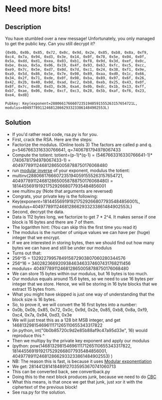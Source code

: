 Need more bits!
===============

Description
-----------

You have stumbled over a new message! Unfortunately, you only managed to get the public key. Can you still decrypt it?

`{0x0b, 0x0b, 0x85, 0x72, 0x0c, 0x9d, 0x2e, 0x85, 0xb8, 0x8a, 0xf9, 0xc4, 0x7a, 0x94, 0xd3, 0x3e, 0x14, 0x0f, 0x78, 0x5e, 0x04, 0x0f, 0x5a, 0xdd, 0xd1, 0xea, 0x03, 0xb1, 0xf8, 0x9d, 0x3d, 0xef, 0x0c, 0xbe, 0xaa, 0x5a, 0x06, 0x19, 0x4f, 0x93, 0x63, 0xfc, 0xc5, 0xcc, 0xe9, 0x7c, 0x5e, 0xd7, 0x0d, 0x7d, 0xc1, 0x24, 0x38, 0xf1, 0x9e, 0xa9, 0x5d, 0x86, 0x5e, 0x7e, 0x98, 0x89, 0xaa, 0xd0, 0x1c, 0x66, 0x34, 0x2f, 0x71, 0xde, 0x0f, 0x98, 0xba, 0x89, 0x97, 0x6f, 0x26, 0x42, 0x2b, 0x40, 0x0d, 0xad, 0xc2, 0xb8, 0xeb, 0x25, 0x43, 0x0f, 0x8f, 0x7c, 0xd8, 0xd3, 0x36, 0xa4, 0x0b, 0xdc, 0x1b, 0x13, 0xff, 0xb7, 0xae, 0x06, 0x0e, 0xcf, 0xc3, 0x28, 0x5b, 0xaf, 0xf6, 0x23, 0xe4, 0xd8}`

`Pubkey: Key(exponent=28806617666072351940591555263157654721L, modulus=40497789112468128662933233861484902553L)`

Solution
--------
* If you'd rather read code, rsa.py is for you.
* First, crack the RSA. Here are the steps:
 * Factorize the modulus. (Online tools 3) The factors are called p and q. p=5467663316330766641, q=7406781794978067433
 * Compute the totient: totient=(p-1)\*(q-1) = (5467663316330766641-1)\*(7406781794978067433-1) = 40497789112468128650058788750176068480
 * run [modular inverse](http://en.wikipedia.org/wiki/Modular_multiplicative_inverse) of your exponent, modulus the totient:
  * multinv(28806617666072351940591555263157654721, 40497789112468128650058788750176068480) = 18144556919192175292668077935484856001
  * see multinv.py (Note that arguments are reversed)
 * Congrats, your private key is the following:
  * Key(exponent=18144556919192175292668077935484856001L, modulus=40497789112468128662933233861484902553L)
* Second, decrypt the data.
 * Data is 112 bytes long, we factorize to get 7 \* 2^4. It makes sense if one block is 16 bytes and there are 7 of them.
 * The logarithm hint: (You can skip this the first time you read it)
  * The modulus is the number of unique values we can have per (huge) integer that we encrypt.
  * If we are interested in storing bytes, then we should find out how many bytes we can have and still be under our modulus
  * Turns out that:
   * 256^15 = 1329227995784915872903807060280344576
   * 256^16 = 340282366920938463463374607431768211456
   * modulus= 40497789112468128650058788750176068480
   * We can store 15 bytes within our modulus, but 16 bytes is too much.
   * Our modulus equals around 15.6 bytes, so we need to use 16 bytes per integer that we store. Hence, we will be storing in 16 byte blocks that we extract 15 bytes from.
 * What you might have skipped is just one way of understanding that the block size is 16 bytes.
 * So, to prove it, we will convert the 16 first bytes into a number:
 * 0x0b, 0x0b, 0x85, 0x72, 0x0c, 0x9d, 0x2e, 0x85, 0xb8, 0x8a, 0xf9, 0xc4, 0x7a, 0x94, 0xd3, 0x3e
 * We will just treat this as a 128 bit MSB integer, and get 14681329815469611171265110655343317822
  * (in python, int("0b0b85720c9d2e85b88af9c47a95d33e", 16) would reproduce this ^
 * Then we multipy by the private key exponent and apply our modulus
  * (python: pow(14681329815469611171265110655343317822, 18144556919192175292668077935484856001, 40497789112468128662933233861484902553) )
  * NB: The reason this is fast, is because it uses [Modular exponentiation](http://en.wikipedia.org/wiki/Modular_exponentiation)
  * We get: 281441281418489127035953670741060713
 * This can be converted back, see convertback.py
 * Doing this to the next block produces junk, because we need to do [CBC](http://en.wikipedia.org/wiki/Block_cipher_mode_of_operation#Cipher-block_chaining_.28CBC.29)
  * What this means, is that once we get that junk, just xor it with the ciphertext of the previous block!
 * See rsa.py for the solution.
